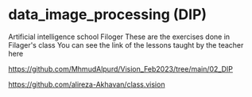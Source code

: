# data_image_processing (DIP)
Artificial intelligence school Filoger
These are the exercises done in Filager's class
You can see the link of the lessons taught by the teacher here

https://github.com/MhmudAlpurd/Vision_Feb2023/tree/main/02_DIP


https://github.com/alireza-Akhavan/class.vision
